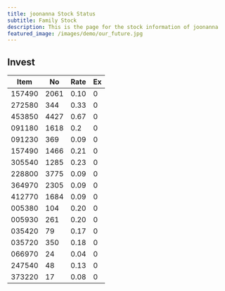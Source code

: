 ```yaml
---
title: joonanna Stock Status
subtitle: Family Stock 
description: This is the page for the stock information of joonanna
featured_image: /images/demo/our_future.jpg
---
```


## Invest

|  Item  | No | Rate | Ex   |
|--------|----|------|------|
| 157490 |2061| 0.10 |    0 | 
| 272580 | 344| 0.33 |    0 |
| 453850 |4427| 0.67 |    0 |
| 091180 |1618| 0.2  |    0 |
| 091230 | 369| 0.09 |    0 | 
| 157490 |1466| 0.21 |    0 | 
| 305540 |1285| 0.23 |    0 | 
| 228800 |3775| 0.09 |    0 |  
| 364970 |2305| 0.09 |    0 |  
| 412770 |1684| 0.09 |    0 | 
| 005380 | 104| 0.20 |    0 | 
| 005930 | 261| 0.20 |    0 | 
| 035420 |  79| 0.17 |    0 | 
| 035720 | 350| 0.18 |    0 | 
| 066970 |  24| 0.04 |    0 | 
| 247540 |  48| 0.13 |    0 | 
| 373220 |  17| 0.08 |    0 | 

